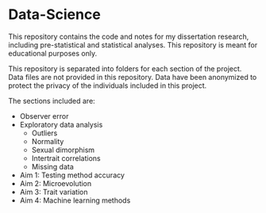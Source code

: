 # Data-Science

This repository contains the code and notes for my dissertation research, including pre-statistical and statistical analyses. This repository is meant for educational purposes only.

This repository is separated into folders for each section of the project. Data files are not provided in this repository. Data have been anonymized to protect the privacy of the individuals included in this project. 

The sections included are:
* Observer error
* Exploratory data analysis
  * Outliers
  * Normality
  * Sexual dimorphism
  * Intertrait correlations
  * Missing data
* Aim 1: Testing method accuracy
* Aim 2: Microevolution
* Aim 3: Trait variation
* Aim 4: Machine learning methods
  
